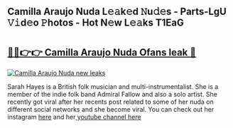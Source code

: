 ## Camilla Araujo Nuda L𝚎𝚊k𝚎d 𝙽u𝚍𝚎s - Parts-LgU 𝚅𝚒d𝚎o 𝙿hotos - Hot N𝚎w L𝚎𝚊ks T1EaG

# <h2><a href="https://appslocked.com/cl/i/kldq5e">🔗🔗👉👉 Camilla Araujo Nuda Ofans leak 🔗</a></h2>

[![Camilla Araujo Nuda new leaks](https://i.imgur.com/QqkWNDz.gif)](https://appslocked.com/cl/i/kldq5e)

Sarah Hayes is a British folk musician and multi-instrumentalist. She is a member of the indie folk band Admiral Fallow and also a solo artist. She recently got viral after her recents post related to some of her nuda on different social networks and she become viral. You can check out her instagram [here](https://www.instagram.com/realcamillaara/?hl=en) and her[ youtube channel here](https://www.youtube.com/@Camillaara)
